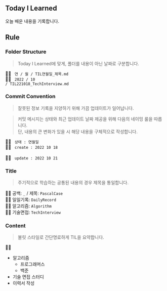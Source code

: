 ## Today I Learned
오늘 배운 내용을 기록합니다.

## Rule
### Folder Structure
> Today I Learned에 맞게, 폴더를 내용이 아닌 날짜로 구분합니다.

💁‍♂️ <code> 연 / 월 / TIL연월일_제목.md </code><br>
🙆‍♂️ <code> 2022 / 10 / TIL221018_TechInterview.md </code>

### Commit Convention
> 잘못된 정보 기록을 지양하기 위해 가끔 업데이트가 일어납니다.

> 커밋 메시지는 상태와 최근 업데이트 날짜 제공을 위해 다음의 네이밍 룰을 따릅니다.<br>
단, 내용의 큰 변화가 있을 시 해당 내용을 구체적으로 작성합니다.

💁‍♂️ <code> 상태 : 연월일 </code><br>
🙆‍♂️ <code> create : 2022 10 18 </code><br>
🙆‍♂️ <code> update : 2022 10 21 </code>

### Title
> 주기적으로 학습하는 공통된 내용의 경우 제목을 통일합니다.

💁‍♂️ 공백: <code>_</code> / 제목: <code>PascalCase</code><br>
🙆‍♂️ 일일기록: <code>DailyRecord</code><br>
🙆‍♂️ 알고리즘: <code>Algorithm</code><br>
🙆‍♂️ 기술면접: <code>TechInterview</code>

### Content
> 불릿 스타일로 간단명료하게 TIL을 요약합니다.

🙆‍♂️
- 알고리즘
  - 프로그래머스
  - 백준
- 기술 면접 스터디
- 이력서 작성
